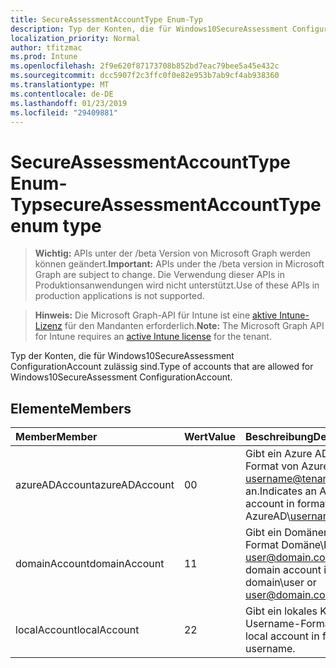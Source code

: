 ```yaml
---
title: SecureAssessmentAccountType Enum-Typ
description: Typ der Konten, die für Windows10SecureAssessment ConfigurationAccount zulässig sind.
localization_priority: Normal
author: tfitzmac
ms.prod: Intune
ms.openlocfilehash: 2f9e620f87173708b852bd7eac79bee5a45e432c
ms.sourcegitcommit: dcc5907f2c3ffc0f0e82e953b7ab9cf4ab938360
ms.translationtype: MT
ms.contentlocale: de-DE
ms.lasthandoff: 01/23/2019
ms.locfileid: "29409881"
---
```

# <a name="secureassessmentaccounttype-enum-type"></a><span data-ttu-id="b6da5-103">SecureAssessmentAccountType Enum-Typ</span><span class="sxs-lookup"><span data-stu-id="b6da5-103">secureAssessmentAccountType enum type</span></span>

> <span data-ttu-id="b6da5-104">**Wichtig:** APIs unter der /beta Version von Microsoft Graph werden können geändert.</span><span class="sxs-lookup"><span data-stu-id="b6da5-104">**Important:** APIs under the /beta version in Microsoft Graph are subject to change.</span></span> <span data-ttu-id="b6da5-105">Die Verwendung dieser APIs in Produktionsanwendungen wird nicht unterstützt.</span><span class="sxs-lookup"><span data-stu-id="b6da5-105">Use of these APIs in production applications is not supported.</span></span>

> <span data-ttu-id="b6da5-106">**Hinweis:** Die Microsoft Graph-API für Intune ist eine [aktive Intune-Lizenz](https://go.microsoft.com/fwlink/?linkid=839381) für den Mandanten erforderlich.</span><span class="sxs-lookup"><span data-stu-id="b6da5-106">**Note:** The Microsoft Graph API for Intune requires an [active Intune license](https://go.microsoft.com/fwlink/?linkid=839381) for the tenant.</span></span>

<span data-ttu-id="b6da5-107">Typ der Konten, die für Windows10SecureAssessment ConfigurationAccount zulässig sind.</span><span class="sxs-lookup"><span data-stu-id="b6da5-107">Type of accounts that are allowed for Windows10SecureAssessment ConfigurationAccount.</span></span>

## <a name="members"></a><span data-ttu-id="b6da5-108">Elemente</span><span class="sxs-lookup"><span data-stu-id="b6da5-108">Members</span></span>
|<span data-ttu-id="b6da5-109">Member</span><span class="sxs-lookup"><span data-stu-id="b6da5-109">Member</span></span>|<span data-ttu-id="b6da5-110">Wert</span><span class="sxs-lookup"><span data-stu-id="b6da5-110">Value</span></span>|<span data-ttu-id="b6da5-111">Beschreibung</span><span class="sxs-lookup"><span data-stu-id="b6da5-111">Description</span></span>|
|:---|:---|:---|
|<span data-ttu-id="b6da5-112">azureADAccount</span><span class="sxs-lookup"><span data-stu-id="b6da5-112">azureADAccount</span></span>|<span data-ttu-id="b6da5-113">0</span><span class="sxs-lookup"><span data-stu-id="b6da5-113">0</span></span>|<span data-ttu-id="b6da5-114">Gibt ein Azure AD-Konto im Format von AzureAD\ username@tenant.com an.</span><span class="sxs-lookup"><span data-stu-id="b6da5-114">Indicates an Azure AD account in format of AzureAD\username@tenant.com.</span></span>|
|<span data-ttu-id="b6da5-115">domainAccount</span><span class="sxs-lookup"><span data-stu-id="b6da5-115">domainAccount</span></span>|<span data-ttu-id="b6da5-116">1</span><span class="sxs-lookup"><span data-stu-id="b6da5-116">1</span></span>|<span data-ttu-id="b6da5-117">Gibt ein Domänenkonto, das im Format Domäne\Benutzer oder user@domain.com an.</span><span class="sxs-lookup"><span data-stu-id="b6da5-117">Indicates a domain account in format of domain\user or user@domain.com.</span></span>|
|<span data-ttu-id="b6da5-118">localAccount</span><span class="sxs-lookup"><span data-stu-id="b6da5-118">localAccount</span></span>|<span data-ttu-id="b6da5-119">2</span><span class="sxs-lookup"><span data-stu-id="b6da5-119">2</span></span>|<span data-ttu-id="b6da5-120">Gibt ein lokales Konto im Username-Format an.</span><span class="sxs-lookup"><span data-stu-id="b6da5-120">Indicates a local account in format of username.</span></span>|




